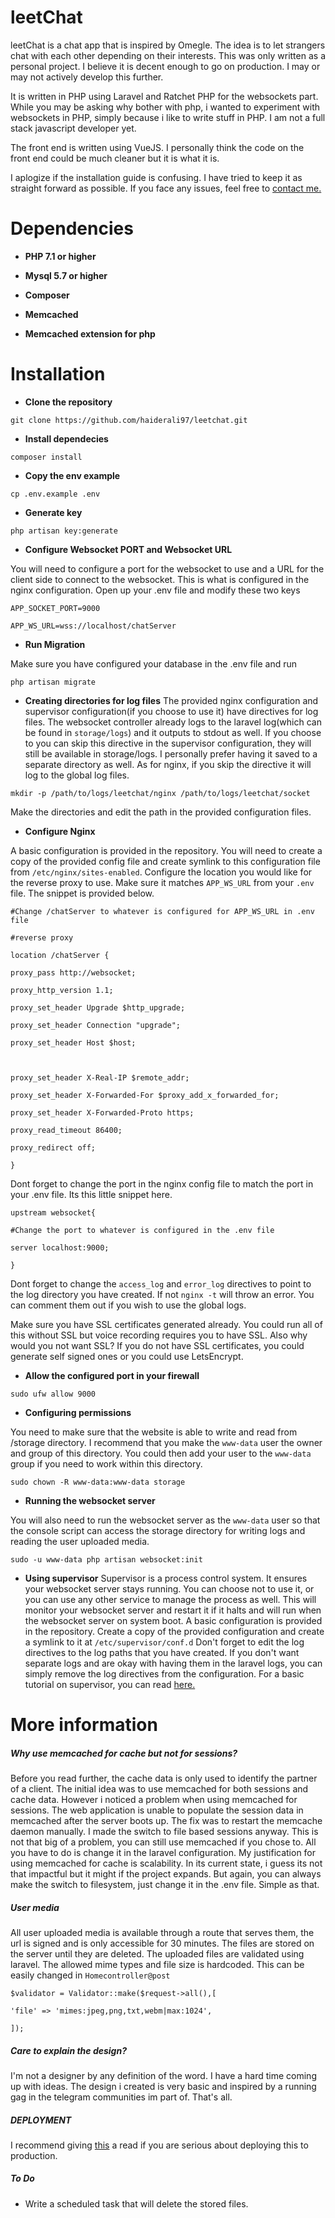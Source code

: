 #  leetChat

  

leetChat is a chat app that is inspired by Omegle. The idea is to let strangers chat with each other depending on their interests. This was only written as a personal project. I believe it is decent enough to go on production. I may or may not actively develop this further.

  

It is written in PHP using Laravel and Ratchet PHP for the websockets part. While you may be asking why bother with php, i wanted to experiment with websockets in PHP, simply because i like to write stuff in PHP. I am not a full stack javascript developer yet.

  

The front end is written using VueJS. I personally think the code on the front end could be much cleaner but it is what it is.

  I aplogize if the installation guide is confusing. I have tried to keep it as straight forward as possible. If you face any issues, feel free to [contact me.](https://t.me/h4iderali)  

# Dependencies

-  **PHP 7.1 or higher**

-  **Mysql 5.7 or higher**

-  **Composer**

-  **Memcached**

-  **Memcached extension for php**

  
  

# Installation

-  **Clone the repository**

```
git clone https://github.com/haiderali97/leetchat.git
```

-  **Install dependecies**

```
composer install

```

- **Copy the env example**

```
cp .env.example .env

```

-  **Generate key**

```
php artisan key:generate

```

-  **Configure Websocket PORT and Websocket URL**

You will need to configure a port for the websocket to use and a URL for the client side to connect to the websocket. This is what is configured in the nginx configuration. Open up your .env file and modify these two keys

```
APP_SOCKET_PORT=9000

APP_WS_URL=wss://localhost/chatServer

```

  

-  **Run Migration**

Make sure you have configured your database in the .env file and run

```
php artisan migrate

```

- **Creating directories for log files**
The provided nginx configuration and supervisor configuration(if you choose to use it) have directives for log files. The websocket controller already logs to the laravel log(which can be found in ```storage/logs```) and it outputs to stdout as well. If you choose to you can skip this directive in  the supervisor configuration, they will still be available in storage/logs. I personally prefer having it saved to a separate directory as well. As for nginx, if you skip the directive it will log to the global log files.  
```
mkdir -p /path/to/logs/leetchat/nginx /path/to/logs/leetchat/socket
```
Make the directories and edit the path in the provided configuration files.

-  **Configure Nginx**

A basic configuration is provided in the repository. You will need to create a copy of the provided config file and create symlink to this configuration file from ```/etc/nginx/sites-enabled```.  Configure the location you would like for the reverse proxy to use. Make sure it matches ```APP_WS_URL``` from your ```.env``` file. The snippet is provided below.

```
#Change /chatServer to whatever is configured for APP_WS_URL in .env file

#reverse proxy

location /chatServer {

proxy_pass http://websocket;

proxy_http_version 1.1;

proxy_set_header Upgrade $http_upgrade;

proxy_set_header Connection "upgrade";

proxy_set_header Host $host;

  

proxy_set_header X-Real-IP $remote_addr;

proxy_set_header X-Forwarded-For $proxy_add_x_forwarded_for;

proxy_set_header X-Forwarded-Proto https;

proxy_read_timeout 86400;

proxy_redirect off;

}
```

Dont forget to change the port in the nginx config file to match the port in your .env file. Its this little snippet here.

```
upstream websocket{

#Change the port to whatever is configured in the .env file

server localhost:9000;

}
```
Dont forget to change the ```access_log``` and ```error_log``` directives to point to the log directory you have created. If not ```nginx -t``` will throw an error. You can comment them out if you wish to use the global logs.

Make sure you have SSL certificates generated already. You could run all of this without SSL but voice recording requires you to have SSL. Also why would you not want SSL? If you do not have SSL certificates, you could generate self signed ones or you could use LetsEncrypt.

-  **Allow the configured port in your firewall**

```
sudo ufw allow 9000
```

-  **Configuring permissions**

You need to make sure that the website is able to write and read from /storage directory. I recommend that you make the ```www-data``` user the owner and group of this directory. You could then add your user to the ```www-data``` group if you need to work within this directory.

```
sudo chown -R www-data:www-data storage
```

-  **Running the websocket server**

You will also need to run the websocket server as the ```www-data``` user so that the console script can access the storage directory for writing logs and reading the user uploaded media.

```
sudo -u www-data php artisan websocket:init
```

  - **Using supervisor**
  Supervisor is a process control system. It ensures your websocket server stays running. You can choose not to use it, or you can use any other service to manage the process as well. This will monitor your websocket server and restart it if it halts and will run when the websocket server on system boot. A basic configuration is provided in the repository. Create a copy of the provided configuration and create a symlink to it at ```/etc/supervisor/conf.d```
Don't forget to edit the log directives to the log paths that you have created. If you don't want separate logs and are okay with having them in the laravel logs, you can simply remove the log directives from the configuration.
For a basic tutorial on supervisor, you can read [here.](https://serversforhackers.com/c/monitoring-processes-with-supervisord)  
  

# More information



  

##### Why use memcached for cache but not for sessions?

Before you read further, the cache data is only used to identify the partner of a client. The initial idea was to use memcached for both sessions and cache data. However i noticed a problem when using memcached for sessions. The web application is unable to populate the session data in memcached after the server boots up. The fix was to restart the memcache daemon manually. I made the switch to file based sessions anyway. This is not that big of a problem, you can still use memcached if you chose to. All you have to do is change it in the laravel configuration. My justification for using memcached for cache is scalability. In its current state, i guess its not that impactful but it might if the project expands. But again, you can always make the switch to filesystem, just change it in the .env file. Simple as that.

  

##### User media

All user uploaded media is available through a route that serves them, the url is signed and is only accessible for 30 minutes. The files are stored on the server until they are deleted.
The uploaded files are validated using laravel. The allowed mime types and file size is hardcoded. This can be easily changed in ```Homecontroller@post```
```
$validator = Validator::make($request->all(),[

'file' => 'mimes:jpeg,png,txt,webm|max:1024',

]);
```

  

##### Care to explain the design?

I'm not a designer by any definition of the word. I have a hard time coming up with ideas. The design i created is very basic and inspired by a running gag in the telegram communities im part of. That's all.

  ##### DEPLOYMENT 
I recommend giving [this](http://socketo.me/docs/deploy) a read if you are serious about deploying this to production.

##### To Do

- Write a scheduled task that will delete the stored files.


